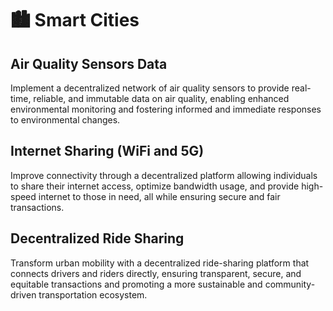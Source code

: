 # 🏙 Smart Cities

## Air Quality Sensors Data

Implement a decentralized network of air quality sensors to provide real-time, reliable, and immutable data on air quality, enabling enhanced environmental monitoring and fostering informed and immediate responses to environmental changes.



## Internet Sharing (WiFi and 5G)

Improve connectivity through a decentralized platform allowing individuals to share their internet access, optimize bandwidth usage, and provide high-speed internet to those in need, all while ensuring secure and fair transactions.



## Decentralized Ride Sharing

Transform urban mobility with a decentralized ride-sharing platform that connects drivers and riders directly, ensuring transparent, secure, and equitable transactions and promoting a more sustainable and community-driven transportation ecosystem.










